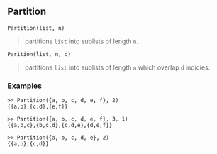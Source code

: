 ## Partition

``` 
Partition(list, n)
``` 
> partitions `list` into sublists of length `n`.

``` 
Parition(list, n, d)
``` 
> partitions `list` into sublists of length `n` which overlap `d` indicies.

### Examples
``` 
>> Partition({a, b, c, d, e, f}, 2)
{{a,b},{c,d},{e,f}}
 
>> Partition({a, b, c, d, e, f}, 3, 1)
{{a,b,c},{b,c,d},{c,d,e},{d,e,f}} 
 
>> Partition({a, b, c, d, e}, 2)
{{a,b},{c,d}}
``` 